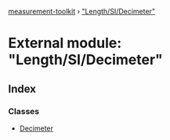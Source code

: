 [measurement-toolkit](../README.md) › ["Length/SI/Decimeter"](_length_si_decimeter_.md)

# External module: "Length/SI/Decimeter"

## Index

### Classes

* [Decimeter](../classes/_length_si_decimeter_.decimeter.md)
